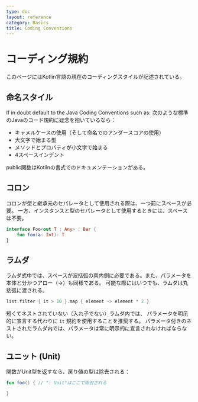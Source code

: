 ```yaml
---
type: doc
layout: reference
category: Basics
title: Coding Conventions
---
```


# コーディング規約

このページにはKotlin言語の現在のコーディングスタイルが記述されている。

## 命名スタイル
If in doubt default to the Java Coding Conventions such as:
次のような標準のJavaのコード規約に疑念を抱いているなら：

* キャメルケースの使用（そして命名でのアンダースコアの使用）
* 大文字で始まる型
* メソッドとプロパティが小文字で始まる
* 4スペースインデント

public関数はKotlinの書式でのドキュメンテーションがある。

## コロン

コロンが型と継承元のセパレータとして使用される際は、一つ前にスペースが必要。
一方、インスタンスと型のセパレータとして使用するときには、スペースは不要。

``` kotlin
interface Foo<out T : Any> : Bar {
    fun foo(a: Int): T
}
```

## ラムダ

ラムダ式中では、スペースが波括弧の両内側に必要である。また、パラメータを本体と分かつアロー（->）も同様である。
可能な際にはいつでも、ラムダは丸括弧に渡される。

``` kotlin
list.filter { it > 10 }.map { element -> element * 2 }
```

短くてネストされていない（入れ子でない）ラムダ内では、 パラメータを明示的に宣言する代わりに `it` 規約を使用することを推奨する。
パラメータ付きのネストされたラムダ内では、パラメータは常に明示的に宣言されなければならない。

## ユニット (Unit)

関数がUnit型を返すなら、戻り値の型は除去される：

``` kotlin
fun foo() { // ": Unit"はここで除去される

}
```
